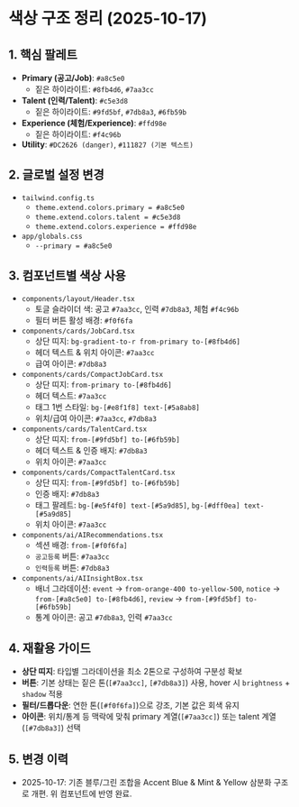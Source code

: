 # 색상 구조 정리 (2025-10-17)

## 1. 핵심 팔레트
- **Primary (공고/Job)**: `#a8c5e0`
  - 짙은 하이라이트: `#8fb4d6`, `#7aa3cc`
- **Talent (인력/Talent)**: `#c5e3d8`
  - 짙은 하이라이트: `#9fd5bf`, `#7db8a3`, `#6fb59b`
- **Experience (체험/Experience)**: `#ffd98e`
  - 짙은 하이라이트: `#f4c96b`
- **Utility**: `#DC2626 (danger)`, `#111827 (기본 텍스트)`

## 2. 글로벌 설정 변경
- `tailwind.config.ts`
  - `theme.extend.colors.primary = #a8c5e0`
  - `theme.extend.colors.talent = #c5e3d8`
  - `theme.extend.colors.experience = #ffd98e`
- `app/globals.css`
  - `--primary = #a8c5e0`

## 3. 컴포넌트별 색상 사용
- `components/layout/Header.tsx`
  - 토글 슬라이더 색: 공고 `#7aa3cc`, 인력 `#7db8a3`, 체험 `#f4c96b`
  - 필터 버튼 활성 배경: `#f0f6fa`
- `components/cards/JobCard.tsx`
  - 상단 띠지: `bg-gradient-to-r from-primary to-[#8fb4d6]`
  - 헤더 텍스트 & 위치 아이콘: `#7aa3cc`
  - 급여 아이콘: `#7db8a3`
- `components/cards/CompactJobCard.tsx`
  - 상단 띠지: `from-primary to-[#8fb4d6]`
  - 헤더 텍스트: `#7aa3cc`
  - 태그 1번 스타일: `bg-[#e8f1f8] text-[#5a8ab8]`
  - 위치/급여 아이콘: `#7aa3cc`, `#7db8a3`
- `components/cards/TalentCard.tsx`
  - 상단 띠지: `from-[#9fd5bf] to-[#6fb59b]`
  - 헤더 텍스트 & 인증 배지: `#7db8a3`
  - 위치 아이콘: `#7aa3cc`
- `components/cards/CompactTalentCard.tsx`
  - 상단 띠지: `from-[#9fd5bf] to-[#6fb59b]`
  - 인증 배지: `#7db8a3`
  - 태그 팔레트: `bg-[#e5f4f0] text-[#5a9d85]`, `bg-[#dff0ea] text-[#5a9d85]`
  - 위치 아이콘: `#7aa3cc`
- `components/ai/AIRecommendations.tsx`
  - 섹션 배경: `from-[#f0f6fa]`
  - `공고등록` 버튼: `#7aa3cc`
  - `인력등록` 버튼: `#7db8a3`
- `components/ai/AIInsightBox.tsx`
  - 배너 그라데이션: `event` → `from-orange-400 to-yellow-500`, `notice` → `from-[#a8c5e0] to-[#8fb4d6]`, `review` → `from-[#9fd5bf] to-[#6fb59b]`
  - 통계 아이콘: 공고 `#7db8a3`, 인력 `#7aa3cc`

## 4. 재활용 가이드
- **상단 띠지**: 타입별 그라데이션을 최소 2톤으로 구성하여 구분성 확보
- **버튼**: 기본 상태는 짙은 톤(`[#7aa3cc]`, `[#7db8a3]`) 사용, hover 시 `brightness` + `shadow` 적용
- **필터/드롭다운**: 연한 톤(`[#f0f6fa]`)으로 강조, 기본 값은 회색 유지
- **아이콘**: 위치/통계 등 맥락에 맞춰 primary 계열(`[#7aa3cc]`) 또는 talent 계열(`[#7db8a3]`) 선택

## 5. 변경 이력
- 2025-10-17: 기존 블루/그린 조합을 Accent Blue & Mint & Yellow 삼분화 구조로 개편. 위 컴포넌트에 반영 완료.
